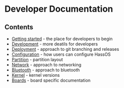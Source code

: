 # Developer Documentation

## Contents

* [Getting started](./Documentation/getting_started_development.md) - the place for developers to begin
* [Development](./Documentation/getting_started_development.md) - more deatils for developers
* [Deployment](./Documentation/deployment.md) - approach to git branching and releases
* [Configuration](./Documentation/configuration.md) - how users can configure HassOS
* [Partition](./Documentation/partition.md) - partition layout
* [Network](./Documentation/network.md) - approach to networking
* [Bluetooth](./Documentation/bluetooth.md) - approach to bluetooth
* [Kernel](./Documentation/kernel.md) - kernel versions
* [Boards](./Documentation/boards/README.md) - board specific documentation
